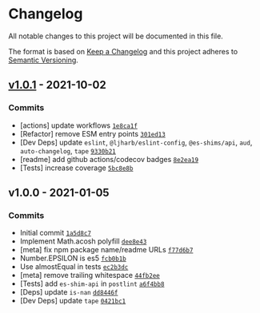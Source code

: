 # Changelog

All notable changes to this project will be documented in this file.

The format is based on [Keep a Changelog](https://keepachangelog.com/en/1.0.0/)
and this project adheres to [Semantic Versioning](https://semver.org/spec/v2.0.0.html).

## [v1.0.1](https://github.com/es-shims/Math.acosh/compare/v1.0.0...v1.0.1) - 2021-10-02

### Commits

- [actions] update workflows [`1e8ca1f`](https://github.com/es-shims/Math.acosh/commit/1e8ca1f969d91a381c8893614195696a4f3414bf)
- [Refactor] remove ESM entry points [`301ed13`](https://github.com/es-shims/Math.acosh/commit/301ed13cfaf604b1a4c33c52f1d5cd998e327da6)
- [Dev Deps] update `eslint`, `@ljharb/eslint-config`, `@es-shims/api`, `aud`, `auto-changelog`, `tape` [`9330b21`](https://github.com/es-shims/Math.acosh/commit/9330b212c034ab20fb1ee5085eaf527ac6ee2baf)
- [readme] add github actions/codecov badges [`8e2ea19`](https://github.com/es-shims/Math.acosh/commit/8e2ea198fbd060d30084e0514232822a567537d5)
- [Tests] increase coverage [`5bc8e8b`](https://github.com/es-shims/Math.acosh/commit/5bc8e8bb0ae812fd4429b29ff9c7c362204ad46b)

## v1.0.0 - 2021-01-05

### Commits

- Initial commit [`1a5d8c7`](https://github.com/es-shims/Math.acosh/commit/1a5d8c7f87db3f16cf67d4a2b89b5396141614a7)
- Implement Math.acosh polyfill [`dee8e43`](https://github.com/es-shims/Math.acosh/commit/dee8e4363372d8deb8c05b32222927d111c6566c)
- [meta] fix npm package name/readme URLs [`f77d6b7`](https://github.com/es-shims/Math.acosh/commit/f77d6b7e1ed347ee47c2fa994095a3b790144468)
- Number.EPSILON is es5 [`fcb0b1b`](https://github.com/es-shims/Math.acosh/commit/fcb0b1b2c28c30ff12580140d8adefeb05527eec)
- Use almostEqual in tests [`ec2b3dc`](https://github.com/es-shims/Math.acosh/commit/ec2b3dc6fd4e024aa8449567125d711f1903e4ba)
- [meta] remove trailing whitespace [`44fb2ee`](https://github.com/es-shims/Math.acosh/commit/44fb2eef7d9bf10c31eaf87e75dbfcee10eb9e42)
- [Tests] add `es-shim-api` in `postlint` [`a6f4bb8`](https://github.com/es-shims/Math.acosh/commit/a6f4bb8c1a7f160fc1099ffdb3afa6b87530ea63)
- [Deps] update `is-nan` [`dd8446f`](https://github.com/es-shims/Math.acosh/commit/dd8446fa449868640ed2ea9a544308dc838e3b1d)
- [Dev Deps] update `tape` [`0421bc1`](https://github.com/es-shims/Math.acosh/commit/0421bc1e99e8581f6730a32681ec0539601cf765)
